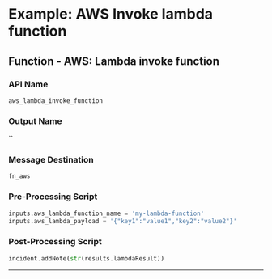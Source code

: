 <!--
    DO NOT MANUALLY EDIT THIS FILE
    THIS FILE IS AUTOMATICALLY GENERATED WITH resilient-circuits codegen
-->

# Example: AWS Invoke lambda function

## Function - AWS: Lambda invoke function

### API Name
`aws_lambda_invoke_function`

### Output Name
``

### Message Destination
`fn_aws`

### Pre-Processing Script
```python
inputs.aws_lambda_function_name = 'my-lambda-function'
inputs.aws_lambda_payload = '{"key1":"value1","key2":"value2"}'
```

### Post-Processing Script
```python
incident.addNote(str(results.lambdaResult))
```

---

